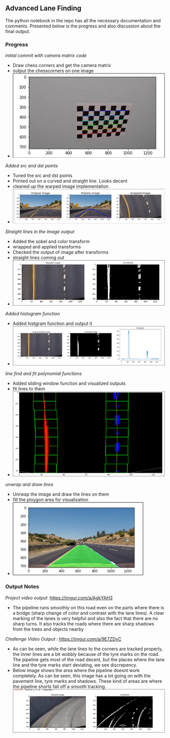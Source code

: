 ## Advanced Lane Finding
The python notebook in the repo has all the necessary documentation and comments. Presented below is the progress and also discussion about the final output.

### Progress
*initial commit with camera matrix code*
 - Draw chess corners and get the camera matrix
 - output the chesscorners on one image
 - ![chessboard_corners](./images/draw_chess_borad.png)

*Added src and dst points*
 - Tuned the src and dst points 
 - Printed out on a curved and straight line. Looks decent
 - cleaned up the warped image implementation
 - ![wrapped_image](./images/wrapped_image.png)

*Straight lines in the image output*
 - Added the sobel and color transform
 - wrapped and applied transforms
 - Checked the output of image after transforms
 - straight lines coming out
 - ![wrapped_straight](./images/wrapped_straight.png)

*Added histogram function*
 - Added histgram function and output it
 - ![histogram](./images/histogram.png)

*line find and fit polynomial functions*
 - Added sliding window function and visualized outputs
 - fit lines to them
 - ![sliding_window](./images/sliding_window.png)

*unwrap and draw lines*
 - Unrwap the image and draw the lines on them
 - fill the ploygon area for visualization
 - ![chessboard_corners](./images/unwrap_draw.png)

### Output Notes
*Project video output* :https://imgur.com/a/AgkYAH3
* The pipeline runs smoothly on this road even on the parts where there is a bridge (sharp change of color and contrast with the lane lines). A clear marking of the lanes is very helpful and also the fact that there are no sharp turns. It also tracks the roads where there are sharp shadows from the trees and objects nearby

*Challenge Video Output* : https://imgur.com/a/9E7ZDvC
* As can be seen, while the lane lines to the corners are tracked properly, the inner lines are a bit wobbly because of the tyre marks on the road. The pipeline gets most of the road decent, but the places where the lane line and the tyre marks start deviating, we see discrepency.
* Below image shows the area where the pipeline doesnt work completely. As can be seen, this image has a lot going on with the pavement line, tyre marks and shadows. These kind of areas are where the pipeline shorts fall off a smooth tracking.
![challenging_condition_1](./images/challenging_condition_1.png)







